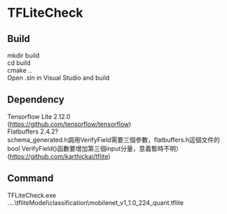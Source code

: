 # TFLiteCheck
## Build
mkdir build  
cd build  
cmake ..  
Open .sln in Visual Studio and build  
## Dependency
Tensorflow Lite 2.12.0  
(https://github.com/tensorflow/tensorflow)  
Flatbuffers 2.4.2?   
schema_generated.h調用VerifyField需要三個參數，flatbuffers.h這個文件的bool VerifyField()函數要增加第三個input分量，意義暫時不明）  
(https://github.com/karthickai/tflite)  
## Command
TFLiteCheck.exe ..\..\tfliteModel\classification\mobilenet_v1_1.0_224_quant.tflite  


